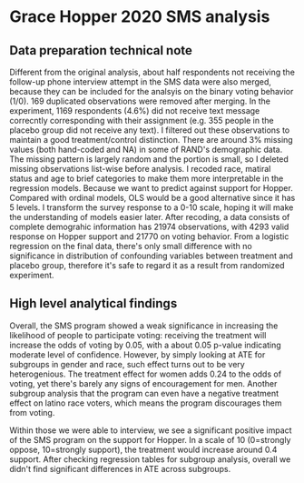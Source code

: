 # Grace Hopper 2020 SMS analysis

## Data preparation technical note
Different from the original analysis, about half respondents not receiving the follow-up phone interview attempt in the SMS data were also merged, because they can be included for the analsyis on the binary voting behavior (1/0). 
169 duplicated observations were removed after merging. 
In the experiment, 1169 respondents (4.6%) did not receive text message correcntly corresponding with their assignment (e.g. 355 people in the placebo group did not receive any text). I filtered out these observations to maintain a good treatment/control distinction. 
There are around 3% missing values (both hand-coded and NA) in some of RAND's demographic data. The missing pattern is largely random and the portion is small, so I deleted missing observations list-wise before analysis. 
I recoded race, matiral status and age to brief categories to make them more interpretable in the regression models. 
Because we want to predict against support for Hopper. Compared with ordinal models, OLS would be a good alternative since it has 5 levels. I transform the survey response to a 0-10 scale, hoping it will make the understanding of models easier later. 
After recoding, a data consists of complete demograhic information has 21974 observations, with 4293 valid response on Hopper support and 21770 on voting behavior. From a logistic regression on the final data, there's only small difference with no significance in distribution of confounding variables between treatment and placebo group, therefore it's safe to regard it as a result from randomized experiment. 

## High level analytical findings
Overall, the SMS program showed a weak significance in increasing the likelihood of people to participate voting: receiving the treatment will increase the odds of voting by 0.05, with a about 0.05 p-value indicating moderate level of confidence. However, by simply looking at ATE for subgroups in gender and race, such effect turns out to be very heterogenious. The treatment effect for women adds 0.24 to the odds of voting, yet there's barely any signs of encouragement for men. Another subgroup analysis that the program can even have a negative treatment effect on latino race voters, which means the program discourages them from voting. 

Within those we were able to interview, we see a significant positive impact of the SMS program on the support for Hopper. In a scale of 10 (0=strongly oppose, 10=strongly support), the treatment would increase around 0.4 support. After checking regression tables for subgroup analysis, overall we didn't find significant differences in ATE across subgroups. 

